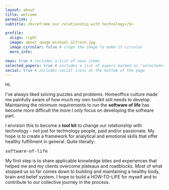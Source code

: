 ```yaml
---
layout: about
title: welcome
permalink: /
subtitle: <b>reframe our relationship with technology</b>

profile:
  align: right
  image: about_image_michael_altrock.jpg
  image_circular: false # crops the image to make it circular
  more_info:

news: true # includes a list of news items
selected_papers: true # includes a list of papers marked as "selected={true}"
social: true # includes social icons at the bottom of the page
---
```


Hi.

I've always liked solving puzzles and problems. Homeoffice culture made me painfully aware of how much my own toolkit still needs to develop. Maintaining the minimum requirements to run the <b>software of life</b> has become more difficult the more I only focus on developing the software part.

I envision this to become a <b>tool kit</b> to change our relationship with technology - not just for technology people, paid and/or passionate. My hope is to create a framework for analytical and emotional skills that offer healthy fulfillment in general. Quite literally: <pre><lframe>software-of-life</lframe></pre>

My first step is to share applicable knowledge bites and experiences that helped me and my clients overcome plateaus and roadblocks. Most of what stopped us so far comes down to building and maintaining a healthy body, brain and belief system. I hope to build a HOW-TO-LIFE for myself and to contribute to our collective journey in the process.
